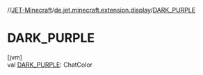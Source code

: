 //[JET-Minecraft](../../index.md)/[de.jet.minecraft.extension.display](index.md)/[DARK_PURPLE](-d-a-r-k_-p-u-r-p-l-e.md)

# DARK_PURPLE

[jvm]\
val [DARK_PURPLE](-d-a-r-k_-p-u-r-p-l-e.md): ChatColor

